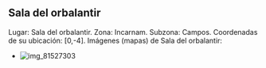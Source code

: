 ## Sala del orbalantir
Lugar: Sala del orbalantir.
Zona: Incarnam.
Subzona: Campos.
Coordenadas de su ubicación: [0,-4].
Imágenes (mapas) de Sala del orbalantir:
- ![img_81527303](https://media.discordapp.net/attachments/1115311447145193482/1115366852625956914/81527303.jpg)